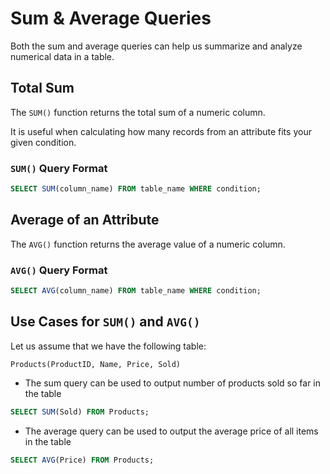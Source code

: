 # Sum & Average Queries

Both the sum and average queries can help us summarize and analyze numerical data in a table.

## Total Sum

The `SUM()` function returns the total sum of a numeric column.

It is useful when calculating how many records from an attribute fits your given condition.

### `SUM()` Query Format

```sql
SELECT SUM(column_name) FROM table_name WHERE condition;
```

## Average of an Attribute

The `AVG()` function returns the average value of a numeric column.

### `AVG()` Query Format

```sql
SELECT AVG(column_name) FROM table_name WHERE condition;
```

## Use Cases for `SUM()` and `AVG()`

Let us assume that we have the following table:

`Products(ProductID, Name, Price, Sold)`

* The sum query can be used to output number of products sold so far in the table

```sql
SELECT SUM(Sold) FROM Products;
```

* The average query can be used to output the average price of all items in the table

```sql
SELECT AVG(Price) FROM Products;
```
